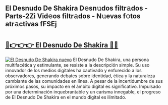 ## El Desnudo De Shakira D𝚎sn𝚞dos filtr𝚊dos - Parts-2Zi Vid𝚎os filtr𝚊dos - N𝚞evas f𝚘tos atr𝚊ctivas fFSEj

# <h2><a href="http://mb1jno.tromn.icu/?c=El+Desnudo+De+Shakira">🔗👉👉👉 El Desnudo De Shakira 🔗🔗</a></h2>

[![El Desnudo De Shakira nuevo](https://i.imgur.com/pEAQMta.gif)](http://mb1jno.tromn.icu/?c=El+Desnudo+De+Shakira)
El Desnudo De Shakira, una persona multifacética y estimulante, se resiste a la descripción simple. Su uso innovador de los medios digitales ha cautivado y enfurecido a los observadores, generando debates sobre identidad, ética y la naturaleza cambiante de las comunidades en línea. A pesar de la incertidumbre de sus próximos pasos, su impacto en el ámbito digital es significativo. Impulsado por una determinación inquebrantable y un carisma innegable, el progreso de El Desnudo De Shakira en el mundo digital es ilimitado.
